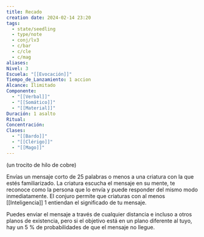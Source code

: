 ```yaml
---
title: Recado
creation date: 2024-02-14 23:20
tags:
  - state/seedling
  - type/note
  - conj/lv3
  - c/bar
  - c/cle
  - c/mag
aliases: 
Nivel: 3
Escuela: "[[Evocación]]"
Tiempo_de_Lanzamiento: 1 accion
Alcance: Ilimitado
Componente:
  - "[[Verbal]]"
  - "[[Somático]]"
  - "[[Material]]"
Duración: 1 asalto
Ritual: 
Concentración: 
Clases:
  - "[[Bardo]]"
  - "[[Clérigo]]"
  - "[[Mago]]"
---
```

(un trocito de hilo de cobre)

Envías un mensaje corto de 25 palabras o menos a una criatura con la que estés familiarizado. La criatura escucha el mensaje en su mente, te reconoce como la persona que lo envía y puede responder del mismo modo inmediatamente. El conjuro permite que criaturas con al menos [[Inteligencia]] 1 entiendan el significado de tu mensaje.

Puedes enviar el mensaje a través de cualquier distancia e incluso a otros planos de existencia, pero si el objetivo está en un plano diferente al tuyo, hay un 5 % de probabilidades de que el mensaje no llegue.
